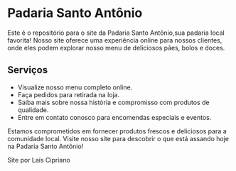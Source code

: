 # Padaria Santo Antônio 

Este é o repositório para o site da Padaria Santo Antônio,sua padaria local favorita! Nosso site oferece uma experiência online para nossos clientes, onde eles podem explorar nosso menu de deliciosos pães, bolos e doces.

## Serviços

- Visualize nosso menu completo online.
- Faça pedidos para retirada na loja.
- Saiba mais sobre nossa história e compromisso com produtos de qualidade.
- Entre em contato conosco para encomendas especiais e eventos.

Estamos comprometidos em fornecer produtos frescos e deliciosos para a comunidade local. Visite nosso site para descobrir o que está assando hoje na Padaria Santo Antônio!

Site por Laís Cipriano 

